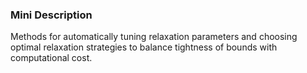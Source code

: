 ### Mini Description

Methods for automatically tuning relaxation parameters and choosing optimal relaxation strategies to balance tightness of bounds with computational cost.
